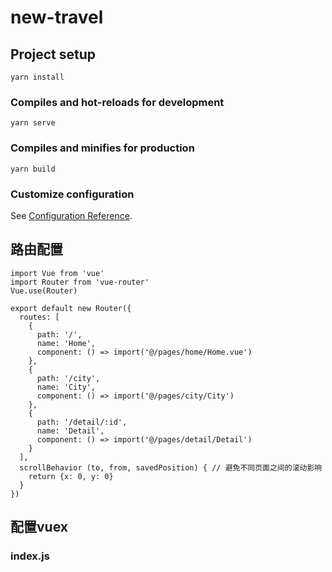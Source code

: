 # new-travel

## Project setup
```
yarn install
```

### Compiles and hot-reloads for development
```
yarn serve
```

### Compiles and minifies for production
```
yarn build
```

### Customize configuration
See [Configuration Reference](https://cli.vuejs.org/config/).

## 路由配置
```
import Vue from 'vue'
import Router from 'vue-router'
Vue.use(Router)

export default new Router({
  routes: [
    {
      path: '/',
      name: 'Home',
      component: () => import('@/pages/home/Home.vue')
    }, 
    {
      path: '/city',
      name: 'City',
      component: () => import('@/pages/city/City')
    },
    {
      path: '/detail/:id',
      name: 'Detail',
      component: () => import('@/pages/detail/Detail')
    }
  ],
  scrollBehavior (to, from, savedPosition) { // 避免不同页面之间的滚动影响
    return {x: 0, y: 0}
  }
})
```

## 配置vuex
### index.js
